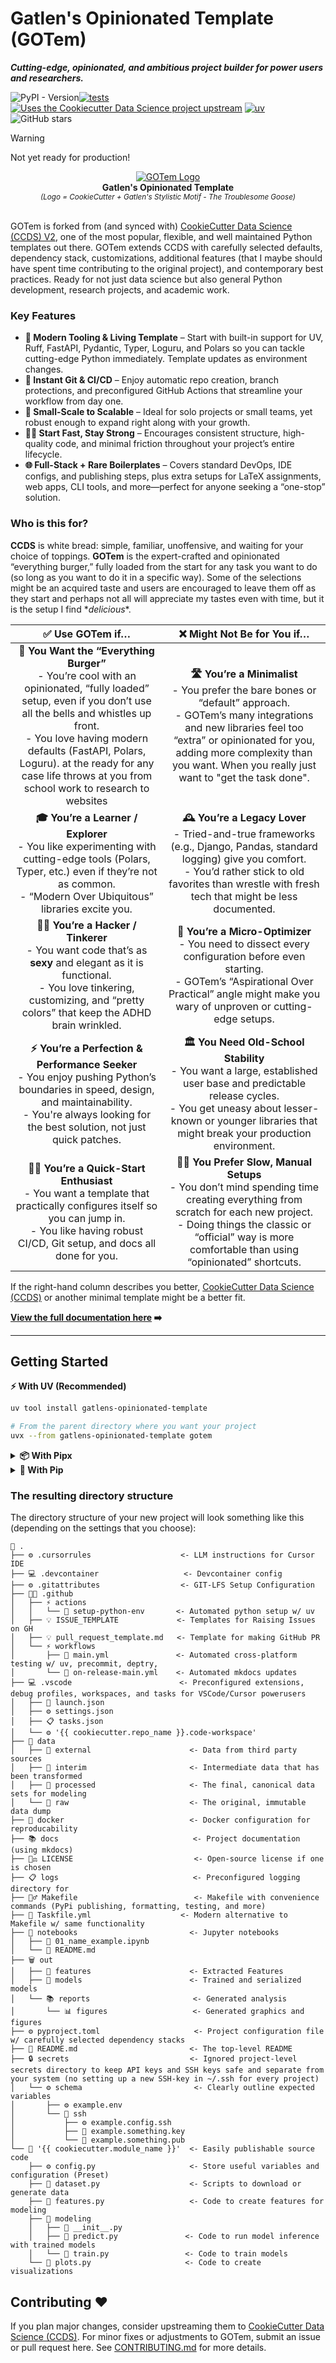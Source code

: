 # Gatlen's Opinionated Template (GOTem)
**_Cutting-edge, opinionated, and ambitious project builder for power users and researchers._**


![PyPI - Version](https://img.shields.io/pypi/v/gatlens-opinionated-template?style=flat)[![tests](https://github.com/GatlenCulp/gatlens-opinionated-template/actions/workflows/tests.yml/badge.svg)](https://github.com/GatlenCulp/gatlens-opinionated-template/actions/workflows/tests.yml) [![Uses the Cookiecutter Data Science project upstream](https://img.shields.io/badge/CCDS-Project%20fork-328F97?logo=cookiecutter)](https://cookiecutter-data-science.drivendata.org/) [![uv](https://img.shields.io/endpoint?url=https://raw.githubusercontent.com/astral-sh/uv/main/assets/badge/v0.json)](https://github.com/astral-sh/uv) ![GitHub stars](https://img.shields.io/github/stars/gatlenculp/homebrew-vivaria?style=social)

> [!WARNING]
> Not yet ready for production!

<div align="center">
  <a href="https://gatlenculp.github.io/gatlens-opinionated-template/">
    <img src="./docs/docs/gotem.png" alt="GOTem Logo" style="max-width: 250px;"/>
  </a>
  <br/>
  <b>Gatlen's Opinionated Template</b>
  <br/>
  <small><i>(Logo = CookieCutter + Gatlen's Stylistic Motif - The Troublesome Goose)</i></small>
</div>
<br>


GOTem is forked from (and synced with) [CookieCutter Data Science (CCDS) V2](https://cookiecutter-data-science.drivendata.org/), one of the most popular, flexible, and well maintained Python templates out there. GOTem extends CCDS with carefully selected defaults, dependency stack, customizations, additional features (that I maybe should have spent time contributing to the original project), and contemporary best practices. Ready for not just data science but also general Python development, research projects, and academic work.


### Key Features

- **🚀 Modern Tooling & Living Template** – Start with built-in support for UV, Ruff, FastAPI, Pydantic, Typer, Loguru, and Polars so you can tackle cutting-edge Python immediately. Template updates as environment changes.
- **🙌 Instant Git & CI/CD** – Enjoy automatic repo creation, branch protections, and preconfigured GitHub Actions that streamline your workflow from day one.  
- **🤝 Small-Scale to Scalable** – Ideal for solo projects or small teams, yet robust enough to expand right along with your growth.  
- **🏃‍♂️ Start Fast, Stay Strong** – Encourages consistent structure, high-quality code, and minimal friction throughout your project’s entire lifecycle.  
- **🌐 Full-Stack + Rare Boilerplates** – Covers standard DevOps, IDE configs, and publishing steps, plus extra setups for LaTeX assignments, web apps, CLI tools, and more—perfect for anyone seeking a “one-stop” solution.

### Who is this for?

**CCDS** is white bread: simple, familiar, unoffensive, and waiting for your choice of toppings. **GOTem** is the expert-crafted and opinionated “everything burger,” fully loaded from the start for any task you want to do (so long as you want to do it in a specific way). Some of the selections might be an acquired taste and users are encouraged to leave them off as they start and perhaps not all will appreciate my tastes even with time, but it is the setup I find \*_delicious_\*.


<!-- Don't use if you already have defaults you're comfortable with that you want to use. -->


<!-- You just want code to work and don't care as much about good practice -->

| **✅ Use GOTem if…**                                                                                                                                                                                   | **❌ Might Not Be for You if…**                                                                                                                                                                                      |
|:---------------------------------------------------------------------------------------------------------------------------------------------------------------------------------------------------:|:------------------------------------------------------------------------------------------------------------------------------------------------------------------------------------------------------------------:|
| **🍔 You Want the “Everything Burger”** <br> - You’re cool with an opinionated, “fully loaded” setup, even if you don’t use all the bells and whistles up front. <br> - You love having modern defaults  (FastAPI, Polars, Loguru). at the ready for any case life throws at you from school work to research to websites | **🛣️ You’re a Minimalist** <br> - You prefer the bare bones or “default” approach. <br> - GOTem’s many integrations and new libraries feel too “extra” or opinionated for you, adding more complexity than you want. When you really just want to "get the task done".                                                           |
| **🎓 You’re a Learner / Explorer** <br> - You like experimenting with cutting-edge tools (Polars, Typer, etc.) even if they’re not as common. <br> - “Modern Over Ubiquitous” libraries excite you.  | **🕰️ You’re a Legacy Lover** <br> - Tried-and-true frameworks (e.g., Django, Pandas, standard logging) give you comfort. <br> - You’d rather stick to old favorites than wrestle with fresh tech that might be less documented.                           |
| **👨‍💻 You’re a Hacker / Tinkerer** <br> - You want code that’s as **sexy** and elegant as it is functional. <br> - You love tinkering, customizing, and “pretty colors” that keep the ADHD brain wrinkled. | **🔎 You’re a Micro-Optimizer** <br> - You need to dissect every configuration before even starting. <br> - GOTem’s “Aspirational Over Practical” angle might make you wary of unproven or cutting-edge setups.                                            |
| **⚡ You’re a Perfection & Performance Seeker** <br> - You enjoy pushing Python’s boundaries in speed, design, and maintainability. <br> - You're always looking for the best solution, not just quick patches.  | **🏛️ You Need Old-School Stability** <br> - You want a large, established user base and predictable release cycles. <br> - You get uneasy about lesser-known or younger libraries that might break your production environment.                             |
| **🏃‍♂️ You’re a Quick-Start Enthusiast** <br> - You want a template that practically configures itself so you can jump in. <br> - You like having robust CI/CD, Git setup, and docs all done for you.  | **🚶‍♂️ You Prefer Slow, Manual Setups** <br> - You don’t mind spending time creating everything from scratch for each new project. <br> - Doing things the classic or “official” way is more comfortable than using “opinionated” shortcuts.               |

If the right-hand column describes you better, [CookieCutter Data Science (CCDS)](https://cookiecutter-data-science.drivendata.org/) or another minimal template might be a better fit.

**[View the full documentation here](https://gatlenculp.github.io/gatlens-opinionated-template/) ➡️**


---

## Getting Started

<b>⚡️ With UV (Recommended)</b>

```bash
uv tool install gatlens-opinionated-template

# From the parent directory where you want your project
uvx --from gatlens-opinionated-template gotem
```

<details>
<summary><b>📦 With Pipx</b></summary>

```bash
pipx install gatlens-opinionated-template

# From the parent directory where you want your project
gotem
```
</details>

<details>
<summary><b>🐍 With Pip</b></summary>

```bash
pip install gatlens-opinionated-template

# From the parent directory where you want your project
gotem
```
</details>


<!-- _I'm looking for a way to use [Cruft](https://cruft.github.io/cruft/) over [CookieCutter](https://www.cookiecutter.io/) + CCDS, but for now, CCDS needs to be used due to their custom configuration_ -->


<!-- It is recommended to use [Cruft](https://cruft.github.io/cruft/) instead of [CookieCutter](https://www.cookiecutter.io/). The resulting project is the same, but with the added option of being able to sync your project with the original template if this repository updates as if it were an incomming commit.

Clone using Cruft
```bash
    cruft create https://github.com/GatlenCulp/gatlens-opinionated-template
``` -->


### The resulting directory structure

The directory structure of your new project will look something like this (depending on the settings that you choose):

```
📁 .
├── ⚙️ .cursorrules                    <- LLM instructions for Cursor IDE
├── 💻 .devcontainer                   <- Devcontainer config
├── ⚙️ .gitattributes                  <- GIT-LFS Setup Configuration
├── 🧑‍💻 .github
│   ├── ⚡️ actions
│   │   └── 📁 setup-python-env       <- Automated python setup w/ uv
│   ├── 💡 ISSUE_TEMPLATE             <- Templates for Raising Issues on GH
│   ├── 💡 pull_request_template.md   <- Template for making GitHub PR
│   └── ⚡️ workflows                  
│       ├── 🚀 main.yml               <- Automated cross-platform testing w/ uv, precommit, deptry, 
│       └── 🚀 on-release-main.yml    <- Automated mkdocs updates
├── 💻 .vscode                        <- Preconfigured extensions, debug profiles, workspaces, and tasks for VSCode/Cursor powerusers
│   ├── 🚀 launch.json
│   ├── ⚙️ settings.json
│   ├── 📋 tasks.json
│   └── ⚙️ '{{ cookiecutter.repo_name }}.code-workspace'
├── 📁 data
│   ├── 📁 external                      <- Data from third party sources
│   ├── 📁 interim                       <- Intermediate data that has been transformed
│   ├── 📁 processed                     <- The final, canonical data sets for modeling
│   └── 📁 raw                           <- The original, immutable data dump
├── 🐳 docker                            <- Docker configuration for reproducability
├── 📚 docs                              <- Project documentation (using mkdocs)
├── 👩‍⚖️ LICENSE                           <- Open-source license if one is chosen
├── 📋 logs                              <- Preconfigured logging directory for
├── 👷‍♂️ Makefile                          <- Makefile with convenience commands (PyPi publishing, formatting, testing, and more)
├── 🚀 Taskfile.yml                    <- Modern alternative to Makefile w/ same functionality
├── 📁 notebooks                         <- Jupyter notebooks
│   ├── 📓 01_name_example.ipynb
│   └── 📰 README.md
├── 🗑️ out
│   ├── 📁 features                      <- Extracted Features
│   ├── 📁 models                        <- Trained and serialized models
│   └── 📚 reports                       <- Generated analysis
│       └── 📊 figures                   <- Generated graphics and figures
├── ⚙️ pyproject.toml                     <- Project configuration file w/ carefully selected dependency stacks
├── 📰 README.md                         <- The top-level README
├── 🔒 secrets                           <- Ignored project-level secrets directory to keep API keys and SSH keys safe and separate from your system (no setting up a new SSH-key in ~/.ssh for every project)
│   └── ⚙️ schema                         <- Clearly outline expected variables
│       ├── ⚙️ example.env
│       └── 🔑 ssh
│           ├── ⚙️ example.config.ssh
│           ├── 🔑 example.something.key
│           └── 🔑 example.something.pub
└── 🚰 '{{ cookiecutter.module_name }}'  <- Easily publishable source code
    ├── ⚙️ config.py                     <- Store useful variables and configuration (Preset)
    ├── 🐍 dataset.py                    <- Scripts to download or generate data
    ├── 🐍 features.py                   <- Code to create features for modeling
    ├── 📁 modeling
    │   ├── 🐍 __init__.py
    │   ├── 🐍 predict.py               <- Code to run model inference with trained models
    │   └── 🐍 train.py                 <- Code to train models
    └── 🐍 plots.py                     <- Code to create visualizations
```

<!-- 
This project is more of a hobby and research project more than it is a practical template. Gatlen really enjoys the occasional research on the tooling ecosystem and understanding which tools solve what problems and how. He tends to have a very prefectionist perspective on projects beyond what is practical. Many of the packages included in this project, Gatlen has not yet used, but rather examined and compared against other tools and determined to be something to leverage once the need arises. The selection of packages and tools are in a way, a reminder of what resources he has have determined in advance to likely be helpful.

Here are a few guiding principles of this template to determine whether or not you should use it:
1. **Modern and Supported over Ubiquitous** -- Many of the packages and tools I have chosen for this package are NOT the defaults. (Another possible name for this template was "Everything but Defaults"). Unless I deem a built-in library to be the best of its type, it is likely unused. Instead of Logging I used Loguru. Instead of MatPlotLib I use Plotly. Instead of json I used orjson. Instead of pip I used UV. Instead of Django or Flask I used FastAPI. Instead of Argparse I use Typer.  Instead of Time, I use Arrow. Instead of Pandas I use Polars. It's not that these packages aren't used, they are extremely popular and indeed tend to offer better speed and functionality than the "defaults." Perhaps this is simply a selection of trendy packages that add unnecessary bloat and learning curves. But I think these packages can be a helpful learning experience that help me and others leverage the power this new rust-powered python ecosystem of tools that will become increasingly popular with time. Yes, these might not have as much developer documentation or extensions built up around it, but I think they important nonetheless and the novelty is also a plus in the sense that a lot of baggage and backwards-compatability that comes with an established package is not there. There aren't a lot of shitty tutorials from 15 years ago and a bloated API. Instead there is a very clear cut API with great defaults. Often times these packages work just with the sam syntax as the old greats do.
2. **Aspirational over Practical** --...
3. **Simplicity** -- I tend to pick packages that offer a lot of power with very simple and non-intrusive syntax. As an example, Django is a popular web framework that is very opinionated and requires a particular project structure and syntax to play nicely. Indeed, much of what it does is batteries-included best practice with tons of extensions made by the community, but it is also a very heavy library and once you start with a Django project, it is very hard to switch. I try to make it as easy as possible to switch in and out whatever you want to use.
4. **Good Defaults** -- To me, it's important to have good defaults on the packages I have set up so I can just import them and know I'm getting the best experience out of the box. A lot of this is the reason why I choose these modern packages -- because instead of having to bend over backwards to make things backwards compatible, the package can get a hard restart with decades of learning what the established greats did. I think about it this way: If The reset button were to be hit right now on the what tools and packages people used in Python, what do I wish they did?
5. **Customizability** -- I love customizing my tools and opt for tools where I can do a lot of customization and fiddling.
6. **Small Teams / Individual** -- As someone who personally tends to work by myself or with a few people on research projects, I gear this template towards iterating quickly and with high quality. If a tool requires such deep knowledge that someone has to spend a day researching it just to use, I don't want it.
7. **Scalable** -- As noted above, this is mainly geared to individuals and small teams. However, in the case you want to scale production or team size or even if you move to a new and larger organization, I want those skills to transfer and for there to be little more to learn and so that you don't have to learn an entirely new skillset or library. -->



## Contributing ❤️

If you plan major changes, consider upstreaming them to [CookieCutter Data Science (CCDS)](https://github.com/drivendataorg/cookiecutter-data-science). For minor fixes or adjustments to GOTem, submit an issue or pull request here. See [CONTRIBUTING.md](./CONTRIBUTING.md) for more details.